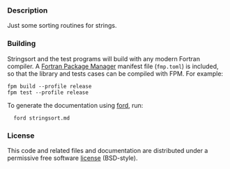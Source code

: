
### Description

Just some sorting routines for strings.

### Building

Stringsort and the test programs will build with any modern Fortran compiler. A [Fortran Package Manager](https://github.com/fortran-lang/fpm) manifest file (`fmp.toml`) is included, so that the library and tests cases can be compiled with FPM. For example:

```
fpm build --profile release
fpm test --profile release
```

To generate the documentation using [ford](https://github.com/Fortran-FOSS-Programmers/ford), run:

```
  ford stringsort.md
```

### License

This code and related files and documentation are distributed under a permissive free software [license](https://github.com/jacobwilliams/stringsort/blob/master/LICENSE) (BSD-style).
